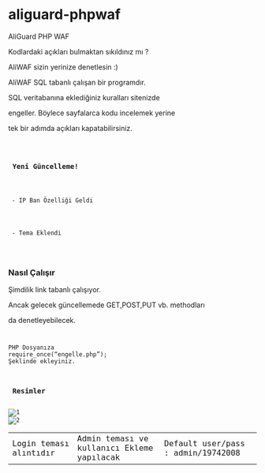 # aliguard-phpwaf
AliGuard PHP WAF
<p> Kodlardaki açıkları bulmaktan sıkıldınız mı ?</p>
<p> AliWAF sizin yerinize denetlesin :)</p>
<p> AliWAF SQL tabanlı çalışan bir programdır.</p>
<p> SQL veritabanına eklediğiniz kuralları sitenizde
</p><p>engeller. Böylece sayfalarca kodu incelemek yerine</p>
<p> tek bir adımda açıkları kapatabilirsiniz.</p>
<code>
  <h3> Yeni Güncelleme!</h3>
  <p> - IP Ban Özelliği Geldi</p>
  <p> - Tema Eklendi</p>
  </code>
<h3> Nasıl Çalışır </h3>
<p> Şimdilik link tabanlı çalışıyor.</p>
<p> Ancak gelecek güncellemede GET,POST,PUT vb. methodları</p>
<p> da denetleyebilecek.</p>
<code>
<pre>
PHP Dosyanıza
require_once(“engelle.php”);
Şeklinde ekleyiniz.
</pre>
<h3> Resimler </h3>
<img src="https://ux0rdev.github.io/aliguard-phpwaf/B70BD4F4-7233-489D-819F-1F290FD38F43.jpeg" alt="1"/>
<img src="https://ux0rdev.github.io/aliguard-phpwaf/6E394453-F8B8-47ED-B34B-954B2F290489.jpeg" alt="2"/>
<table>
<tr>
<td>Login teması alıntıdır</td>
<td>Admin teması ve kullanıcı Ekleme yapılacak</td>
<td>Default user/pass : admin/19742008</td>
</tr>
</table>
